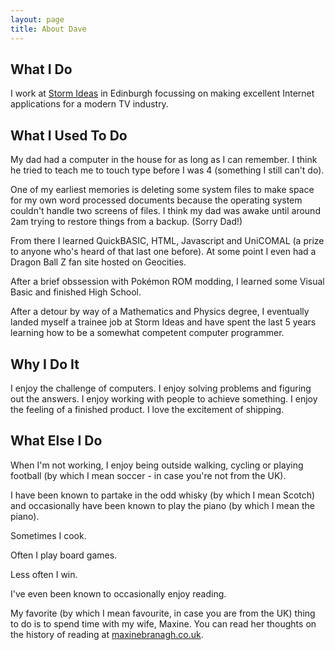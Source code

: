 ```yaml
---
layout: page
title: About Dave
---
```


## What I Do

I work at <a href="http://stormideas.com" target="_blank">Storm Ideas</a> in Edinburgh focussing on making excellent Internet applications for a modern TV industry.

## What I Used To Do

My dad had a computer in the house for as long as I can remember. I think he tried to teach me to touch type before I was 4 (something I still can't do).

One of my earliest memories is deleting some system files to make space for my own word processed documents because the operating system couldn't handle two screens of files. I think my dad was awake until around 2am trying to restore things from a backup. (Sorry Dad!)

From there I learned QuickBASIC, HTML, Javascript and UniCOMAL (a prize to anyone who's heard of that last one before). At some point I even had a Dragon Ball Z fan site hosted on Geocities.

After a brief obssession with Pokémon ROM modding, I learned some Visual Basic and finished High School.

After a detour by way of a Mathematics and Physics degree, I eventually landed myself a trainee job at Storm Ideas and have spent the last 5 years learning how to be a somewhat competent computer programmer.

## Why I Do It

I enjoy the challenge of computers. I enjoy solving problems and figuring out the answers. I enjoy working with people to achieve something. I enjoy the feeling of a finished product. I love the excitement of shipping.

## What Else I Do

When I'm not working, I enjoy being outside walking, cycling or playing football (by which I mean soccer - in case you're not from the UK). 

I have been known to partake in the odd whisky (by which I mean Scotch) and occasionally have been known to play the piano (by which I mean the piano). 

Sometimes I cook. 

Often I play board games. 

Less often I win. 

I've even been known to occasionally enjoy reading.

My favorite (by which I mean favourite, in case you are from the UK) thing to do is to spend time with my wife, Maxine. You can read her thoughts on the history of reading at <a href="http://maxinebranagh.co.uk/" target="_blank">maxinebranagh.co.uk</a>.